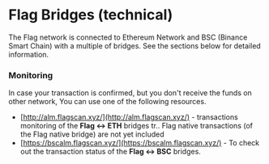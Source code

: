 # Flag Bridges \(technical\)

The Flag network is connected to Ethereum Network and BSC \(Binance Smart Chain\) with a multiple of bridges. See the sections below for detailed information.

### Monitoring

In case your transaction is confirmed, but you don't receive the funds on other network, You can use one of the following resources.

* [http://alm.flagscan.xyz/](http://alm.flagscan.xyz/) - transactions monitoring of the **Flag &lt;-&gt; ETH** bridges tr.. Flag native transactions \(of the Flag native bridge\) are not yet included
* [https://bscalm.flagscan.xyz/](https://bscalm.flagscan.xyz/) - To check out the transaction status of the **Flag &lt;-&gt; BSC** bridges.

